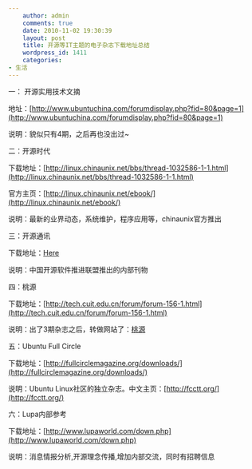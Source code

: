 ```yaml
---
    author: admin
    comments: true
    date: 2010-11-02 19:30:39
    layout: post
    title: 开源等IT主题的电子杂志下载地址总结
    wordpress_id: 1411
    categories:
- 生活
---
```


一： 开源实用技术文摘

地址：[http://www.ubuntuchina.com/forumdisplay.php?fid=80&page=1](http://www.ubuntuchina.com/forumdisplay.php?fid=80&page=1)

说明：貌似只有4期，之后再也没出过~

二：开源时代

下载地址：[http://linux.chinaunix.net/bbs/thread-1032586-1-1.html](http://linux.chinaunix.net/bbs/thread-1032586-1-1.html)

官方主页：[http://linux.chinaunix.net/ebook/](http://linux.chinaunix.net/ebook/)

说明：最新的业界动态，系统维护，程序应用等，chinaunix官方推出

三：开源通讯

下载地址：[Here](http://www.oss.org.cn/?q=category/%E5%BC%80%E6%BA%90%E9%80%9A%E8%AE%AF/%E5%BC%80%E6%BA%90%E9%80%9A%E8%AE%AF)

说明：中国开源软件推进联盟推出的内部刊物  

四：桃源

下载地址：[http://tech.cuit.edu.cn/forum/forum-156-1.html](http://tech.cuit.edu.cn/forum/forum-156-1.html)

说明：出了3期杂志之后，转做网站了：[桃源](http://linux.cuit.edu.cn/)

五：Ubuntu Full Circle

下载地址：[http://fullcirclemagazine.org/downloads/](http://fullcirclemagazine.org/downloads/)

说明：Ubuntu Linux社区的独立杂志。中文主页：[http://fcctt.org/](http://fcctt.org/)

六：Lupa内部参考

下载地址：[http://www.lupaworld.com/down.php](http://www.lupaworld.com/down.php)

说明：消息情报分析,开源理念传播,增加内部交流，同时有招聘信息

